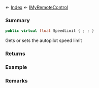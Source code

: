 ← [Index](Api-Index) ← [IMyRemoteControl](Sandbox.ModAPI.Ingame.IMyRemoteControl)

### Summary

```csharp
public virtual float SpeedLimit { ; ; }
```

Gets or sets the autopilot speed limit

### Returns

### Example

### Remarks


